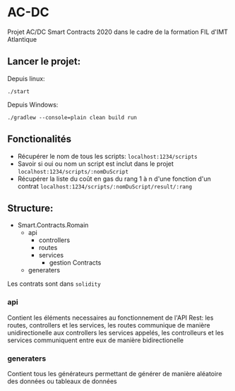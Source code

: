 # AC-DC
Projet AC/DC Smart Contracts 2020 dans le cadre de la formation FIL d'IMT Atlantique

## Lancer le projet:

Depuis linux: 

`./start`

Depuis Windows:

`./gradlew --console=plain clean build run `

## Fonctionalités

+ Récupérer le nom de tous les scripts:
`localhost:1234/scripts`
+ Savoir si oui ou nom un script est inclut dans le projet
`localhost:1234/scripts/:nomDuScript`
+ Récupérer la liste du coût en gas du rang 1 à n d'une fonction d'un contrat 
`localhost:1234/scripts/:nomDuScript/result/:rang`


## Structure:

* Smart.Contracts.Romain
  * api
    * controllers
    * routes
    * services
      * gestion Contracts
   * generaters
   
Les contrats sont dans `solidity`

### api
Contient les éléments necessaires au fonctionnement de l'API Rest: les routes, controllers et les services, les routes communique de manière unidirectionelle aux controllers les services appelés, les controlleurs et les services communiquent entre eux de manière bidirectionelle
### generaters
Contient tous les générateurs permettant de générer de manière aléatoire des données ou tableaux de données

